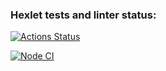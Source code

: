### Hexlet tests and linter status:
[![Actions Status](https://github.com/NatalyKT/backend-project-lvl3/workflows/hexlet-check/badge.svg)](https://github.com/NatalyKT/backend-project-lvl3/actions)

[![Node CI](https://github.com/NatalyKT/backend-project-lvl3/actions/workflows/project-check.yml/badge.svg)](https://github.com/NatalyKT/backend-project-lvl3/actions/workflows/project-check.yml)